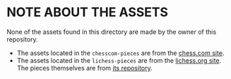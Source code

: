 # NOTE ABOUT THE ASSETS
None of the assets found in this directory are made by the owner of this repository.

- The assets located in the `chesscom-pieces` are from the [chess.com site](https://www.chess.com/).
- The assets located in the `lichess-pieces` are from the [lichess.org site](https://www.lichess.org/).
The pieces themselves are from [its repository](https://github.com/lichess-org/lila/tree/master/public/piece).
